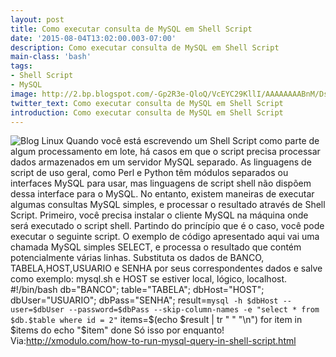 ```yaml
---
layout: post
title: Como executar consulta de MySQL em Shell Script
date: '2015-08-04T13:02:00.003-07:00'
description: Como executar consulta de MySQL em Shell Script
main-class: 'bash'
tags:
- Shell Script
- MySQL
image: http://2.bp.blogspot.com/-Gp2R3e-QloQ/VcEYC29KllI/AAAAAAAABnM/DszR3IGnbi8/s72-c/mysql-shell-script.jpg
twitter_text: Como executar consulta de MySQL em Shell Script
introduction: Como executar consulta de MySQL em Shell Script
---
```

![Blog Linux](http://2.bp.blogspot.com/-Gp2R3e-QloQ/VcEYC29KllI/AAAAAAAABnM/DszR3IGnbi8/s1600/mysql-shell-script.jpg "Blog Linux")
Quando você está escrevendo um Shell Script como parte de algum processamento em lote, há casos em que o script precisa processar dados armazenados em um servidor MySQL separado. As linguagens de script de uso geral, como Perl e Python têm módulos separados ou interfaces MySQL para usar, mas linguagens de script shell não dispõem dessa interface para o MySQL. No entanto, existem maneiras de executar algumas consultas MySQL simples, e processar o resultado através de Shell Script.
Primeiro, você precisa instalar o cliente MySQL na máquina onde será executado o script shell.
Partindo do princípio que é o caso, você pode executar o seguinte script. O exemplo de código apresentado aqui vai uma chamada MySQL simples SELECT, e processa o resultado que contém potencialmente várias linhas.
Substituta os dados de BANCO, TABELA,HOST,USUARIO e SENHA por seus correspondentes dados e salve como exemplo: mysql.sh e HOST se estiver local, lógico, localhost.
#!/bin/bash
db="BANCO";
table="TABELA";
dbHost="HOST";
dbUser="USUARIO";
dbPass="SENHA";
result=`mysql -h $dbHost --user=$dbUser --password=$dbPass --skip-column-names -e "select * from $db.$table where id = 2"`
items=$(echo $result | tr " " "\n")
for item in $items
do
  echo "$item"
done
Só isso por enquanto! 
Via:http://xmodulo.com/how-to-run-mysql-query-in-shell-script.html
